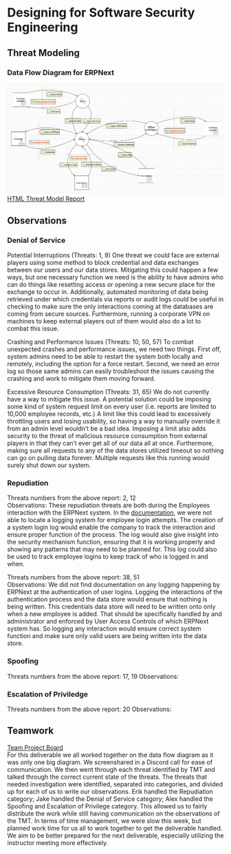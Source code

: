 # Designing for Software Security Engineering
## Threat Modeling
### Data Flow Diagram for ERPNext
![](https://github.com/eeiler/Team-8-ERPNext/blob/master/Designing%20for%20SSE/TMT.png)
[HTML Threat Model Report](https://eeiler.github.io/Team-8-ERPNext/Designing%20for%20SSE/report.htm)
## Observations
### Denial of Service
Potential Interruptions (Threats: 1, 9) 
One threat we could face are external players using some method to block credential and data exchanges between our users and our data stores. Mitigating this could happen a few ways, but one necessary function we need is the ability to have admins who can do things like resetting access or opening a new secure place for the exchange to occur in. Additionally, automated monitoring of data being retrieved under which credentials via reports or audit logs could be useful in checking to make sure the only interactions coming at the databases are coming from secure sources. Furthermore, running a corporate VPN on machines to keep external players out of them would also do a lot to combat this issue.

Crashing and Performance Issues (Threats: 10, 50, 57) 
To combat unexpected crashes and performance issues, we need two things. First off, system admins need to be able to restart the system both locally and remotely, including the option for a force restart. Second, we need an error log so those same admins can easily troubleshoot the issues causing the crashing and work to mitigate them moving forward.

Excessive Resource Consumption (Threats: 31, 65) 
We do not currently have a way to mitigate this issue. A potential solution could be imposing some kind of system request limit on every user (i.e. reports are limited to 10,000 employee records, etc.) A limit like this could lead to excessively throttling users and losing usability, so having a way to manually override it from an admin level wouldn’t be a bad idea. Imposing a limit also adds security to the threat of malicious resource consumption from external players in that they can’t ever get all of our data all at once. Furthermore, making sure all requests to any of the data stores utilized timeout so nothing can go on pulling data forever. Multiple requests like this running would surely shut down our system.

### Repudiation
Threats numbers from the above report: 2, 12  
Observations: These repudiation threats are both during the Employees interaction with the ERPNext system. In the [documentation](https://docs.erpnext.com/docs/user/manual/en), we were not able to locate a logging system for employee login attempts. The creation of a system login log would enable the company to track the interaction and ensure proper function of the process. The log would also give insight into the security mechanism function, ensuring that it is working properly and showing any patterns that may need to be planned for. This log could also be used to track employee logins to keep track of who is logged in and when.

Threats numbers from the above report: 38, 51  
Observations: We did not find documentation on any logging happening by ERPNext at the authentication of user logins. Logging the interactions of the authentication process and the data store would ensure that nothing is being written. This credentials data store will need to be written onto only when a new employee is added. That should be specifically handled by and administrator and enforced by User Access Controls of which ERPNext system has. So logging any interaction would ensure correct system function and make sure only valid users are being written into the data store.
### Spoofing
Threats numbers from the above report:  17, 19
Observations:
### Escalation of Priviledge
Threats numbers from the above report:  20
Observations:
## Teamwork
[Team Project Board](https://github.com/eeiler/Team-8-ERPNext/projects/4)   
For this deliverable we all worked together on the data flow diagram as it was only one big diagram. We screenshared in a Discord call for ease of communication. We then went through each threat identified by TMT and talked through the correct current state of the threats. The threats that needed investigation were identified, separated into categories, and divided up for each of us to write our observations. Erik handled the Repudiation category; Jake handled the Denial of Service category; Alex handled the Spoofing and Escalation of Privilege category. This allowed us to fairly distribute the work while still having communication on the observations of the TMT. In terms of time management, we were slow this week, but planned work time for us all to work together to get the deliverable handled. We aim to be better prepared for the next deliverable, especially utilizing the instructor meeting more effectively.
